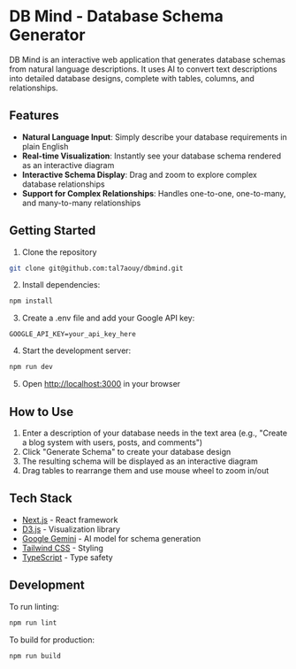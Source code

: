 # DB Mind - Database Schema Generator

DB Mind is an interactive web application that generates database schemas from natural language descriptions. It uses AI to convert text descriptions into detailed database designs, complete with tables, columns, and relationships.

## Features

- **Natural Language Input**: Simply describe your database requirements in plain English
- **Real-time Visualization**: Instantly see your database schema rendered as an interactive diagram
- **Interactive Schema Display**: Drag and zoom to explore complex database relationships
- **Support for Complex Relationships**: Handles one-to-one, one-to-many, and many-to-many relationships

## Getting Started

1. Clone the repository
```bash
git clone git@github.com:tal7aouy/dbmind.git
```
2. Install dependencies:
```bash
npm install
```

3. Create a .env file and add your Google API key:
```
GOOGLE_API_KEY=your_api_key_here
```

4. Start the development server:
```bash
npm run dev
```

5. Open [http://localhost:3000](http://localhost:3000) in your browser

## How to Use

1. Enter a description of your database needs in the text area (e.g., "Create a blog system with users, posts, and comments")
2. Click "Generate Schema" to create your database design
3. The resulting schema will be displayed as an interactive diagram
4. Drag tables to rearrange them and use mouse wheel to zoom in/out

## Tech Stack

- [Next.js](https://nextjs.org/) - React framework
- [D3.js](https://d3js.org/) - Visualization library
- [Google Gemini](https://deepmind.google/technologies/gemini/) - AI model for schema generation
- [Tailwind CSS](https://tailwindcss.com/) - Styling
- [TypeScript](https://www.typescriptlang.org/) - Type safety

## Development

To run linting:
```bash
npm run lint
```

To build for production:
```bash
npm run build
```
